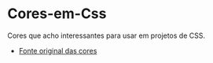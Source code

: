 # Cores-em-Css
Cores que acho interessantes para usar em projetos de CSS.

* [Fonte original das cores](https://www.figma.com/community/file/1069249497704039846)
